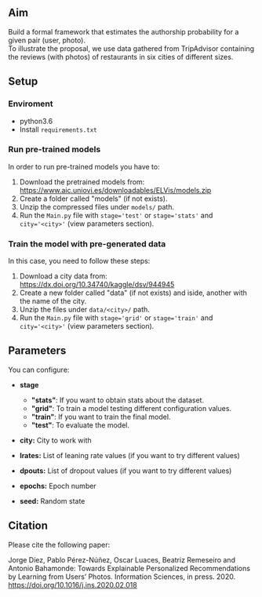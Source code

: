 ## Aim

Build a formal framework that estimates the authorship probability for a given pair (user, photo).  
To illustrate the proposal, we use data gathered from TripAdvisor containing the reviews (with photos) of restaurants in six cities of different sizes.

## Setup

### Enviroment

* python3.6  
* Install `requirements.txt`

### Run pre-trained models

In order to run pre-trained models you have to:
 1. Download the pretrained models from: https://www.aic.uniovi.es/downloadables/ELVis/models.zip
 2. Create a folder called "models" (if not exists).
 3. Unzip the compressed files under `models/` path.
 4. Run the `Main.py` file with `stage='test'` or `stage='stats'` and  `city='<city>'` (view parameters section). 

### Train the model with pre-generated data

In this case, you need to follow these steps:
 1. Download a city data from: https://dx.doi.org/10.34740/kaggle/dsv/944945
 2. Create a new folder called "data" (if not exists) and iside, another with the name of the city.
 3. Unzip the files under `data/<city>/` path.
 4. Run the `Main.py` file with `stage='grid'` or `stage='train'` and  `city='<city>'` (view parameters section). 

## Parameters

You can configure:

* **stage**
    * **"stats"**: If you want to obtain stats about the dataset.
    * **"grid"**: To train a model testing different configuration values.
    * **"train"**: If you want to train the final model.
    * **"test"**: To evaluate the model.

* **city:** City to work with
* **lrates:** List of leaning rate values (if you want to try different values)
* **dpouts:** List of dropout values (if you want to try different values)
* **epochs:** Epoch number
* **seed:** Random state


## Citation

Please cite the following paper:

Jorge Díez, Pablo Pérez-Núñez, Oscar Luaces, Beatriz Remeseiro and Antonio Bahamonde: Towards Explainable Personalized Recommendations by Learning from Users’ Photos. Information Sciences, in press. 2020.
https://doi.org/10.1016/j.ins.2020.02.018